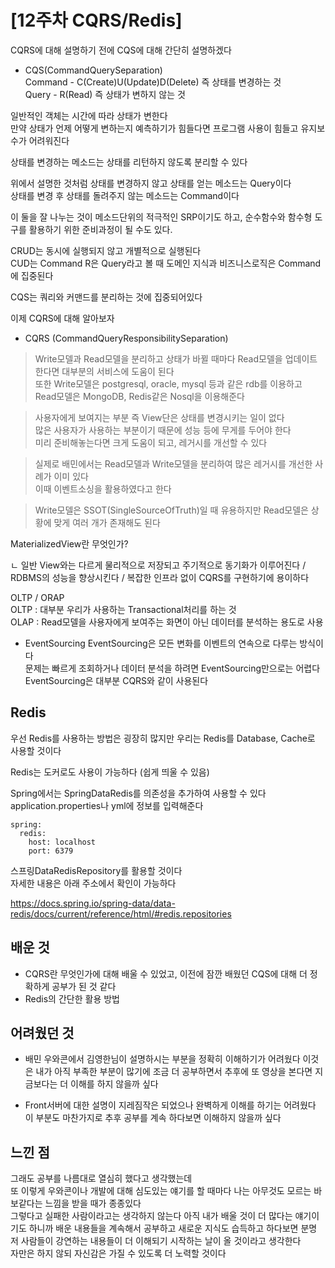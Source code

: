 # \[12주차 CQRS/Redis]

CQRS에 대해 설명하기 전에 CQS에 대해 간단히 설명하겠다    

- CQS(CommandQuerySeparation)    
Command - C(Create)U(Update)D(Delete) 즉 상태를 변경하는 것     
Query - R(Read) 즉 상태가 변하지 않는 것       

일반적인 객체는 시간에 따라 상태가 변한다    
만약 상태가 언제 어떻게 변하는지 예측하기가 힘들다면 프로그램 사용이 힘들고 유지보수가 어려워진다    

상태를 변경하는 메소드는 상태를 리턴하지 않도록 분리할 수 있다    

위에서 설명한 것처럼 상태를 변경하지 않고 상태를 얻는 메소드는  Query이다   
상태를 변경 후 상태를 돌려주지 않는 메소드는 Command이다   

이 둘을 잘 나누는 것이 메소드단위의 적극적인 SRP이기도 하고, 순수함수와 함수형 도구를 활용하기 위한 준비과정이 될 수도 있다.   

CRUD는 동시에 실행되지 않고 개별적으로 실행된다    
CUD는 Command R은 Query라고 볼 때 도메인 지식과 비즈니스로직은 Command에 집중된다    

CQS는 쿼리와 커맨드를 분리하는 것에 집중되어있다    

이제 CQRS에 대해 알아보자     

- CQRS (CommandQueryResponsibilitySeparation)    
> Write모델과 Read모델을 분리하고 상태가 바뀔 때마다 Read모델을 업데이트 한다면 대부분의 서비스에 도움이 된다    
> 또한 Write모델은 postgresql, oracle, mysql 등과 같은 rdb를 이용하고   
> Read모델은 MongoDB, Redis같은 Nosql을 이용해준다   

> 사용자에게 보여지는 부분 즉 View단은 상태를 변경시키는 일이 없다    
> 많은 사용자가 사용하는 부분이기 때문에 성능 등에 무게를 두어야 한다    
> 미리 준비해놓는다면 크게 도움이 되고, 레거시를 개선할 수 있다    

> 실제로 배민에서는 Read모델과 Write모델을 분리하여 많은 레거시를 개선한 사례가 이미 있다    
> 이때 이벤트소싱을 활용하였다고 한다    

> Write모델은 SSOT(SingleSourceOfTruth)일 때 유용하지만 Read모델은 상황에 맞게 여러 개가 존재해도 된다    

MaterializedView란 무엇인가?    

ㄴ 일반 View와는 다르게 물리적으로 저장되고 주기적으로 동기화가 이루어진다 / RDBMS의 성능을 향상시킨다 / 복잡한 인프라 없이 CQRS를 구현하기에 용이하다       

OLTP / ORAP    
OLTP : 대부분 우리가 사용하는 Transactional처리를 하는 것     
OLAP : Read모델을 사용자에게 보여주는 화면이 아닌 데이터를 분석하는 용도로 사용    

- EventSourcing 
EventSourcing은 모든 변화를 이벤트의 연속으로 다루는 방식이다   
문제는 빠르게 조회하거나 데이터 분석을 하려면 EventSourcing만으로는 어렵다    
EventSourcing은 대부분 CQRS와 같이 사용된다    

## Redis
우선 Redis를 사용하는 방법은 굉장히 많지만 우리는 Redis를 Database, Cache로 사용할 것이다     

Redis는 도커로도 사용이 가능하다 (쉽게 띄울 수 있음)      

Spring에서는 SpringDataRedis를 의존성을 추가하여 사용할 수 있다   
application.properties나 yml에 정보를 입력해준다    
```
spring:
  redis:
    host: localhost
    port: 6379
```

스프링DataRedisRepository를 활용할 것이다    
자세한 내용은 아래 주소에서 확인이 가능하다    

https://docs.spring.io/spring-data/data-redis/docs/current/reference/html/#redis.repositories

## 배운 것    
- CQRS란 무엇인가에 대해 배울 수 있었고, 이전에 잠깐 배웠던 CQS에 대해 더 정확하게 공부가 된 것 같다 
- Redis의 간단한 활용 방법    

## 어려웠던 것    
- 배민 우와콘에서 김영한님이 설명하시는 부분을 정확히 이해하기가 어려웠다 이것은 내가 아직 부족한 부분이 많기에 조금 더 공부하면서 추후에 또 영상을 본다면 지금보다는 더 이해를 하지 않을까 싶다     

- Front서버에 대한 설명이 지레짐작은 되었으나 완벽하게 이해를 하기는 어려웠다 이 부분도 마찬가지로 추후 공부를 계속 하다보면 이해하지 않을까 싶다     

## 느낀 점    
그래도 공부를 나름대로 열심히 했다고 생각했는데    
또 이렇게 우와콘이나 개발에 대해 심도있는 얘기를 할 때마다 나는 아무것도 모르는 바보같다는 느낌을 받을 때가 종종있다    
그렇다고 실패한 사람이라고는 생각하지 않는다 아직 내가 배울 것이 더 많다는 얘기이기도 하니까 배운 내용들을 계속해서 공부하고 새로운 지식도 습득하고 하다보면 분명 저 사람들이 강연하는 내용들이 더 이해되기 시작하는 날이 올 것이라고 생각한다     
자만은 하지 않되 자신감은 가질 수 있도록 더 노력할 것이다    